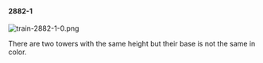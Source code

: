 #### 2882-1
![train-2882-1-0.png](https://github.com/lil-lab/nlvr/raw/master/nlvr/train/images/78/train-2882-1-0.png "train-2882-1-0.png")

There are two towers with the same height  but their base is not the same in color.